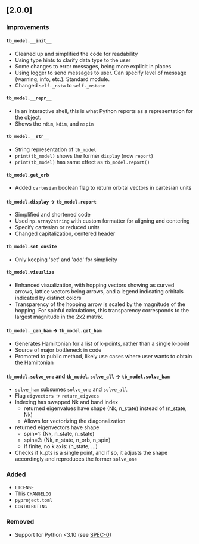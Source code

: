 ## [2.0.0]

### Improvements

#### `tb_model.__init__`
- Cleaned up and simplified the code for readability
- Using type hints to clarify data type to the user
- Some changes to error messages, being more explicit in places
- Using logger to send messages to user. Can specify level of message (warning, info, etc.). Standard module.
- Changed `self._nsta` to `self._nstate`

#### `tb_model.__repr__`
- In an interactive shell, this is what Python reports as a representation for the object.
- Shows the `rdim`, `kdim`, and `nspin`

#### `tb_model.__str__`
- String representation of `tb_model`
- `print(tb_model)` shows the former `display` (now `report`)
- `print(tb_model)` has same effect as `tb_model.report()`
#### `tb_model.get_orb`
- Added `cartesian` boolean flag to return orbital vectors in cartesian units
#### `tb_model.display` -> `tb_model.report` 
- Simplified and shortened code
- Used `np.array2string` with custom formatter for aligning and centering
- Specify cartesian or reduced units
- Changed capitalization, centered header
#### `tb_model.set_onsite`
- Only keeping 'set' and 'add' for simplicity
#### `tb_model.visualize`
- Enhanced visualization, with hopping vectors showing as curved arrows, lattice vectors being arrows, and a legend indicating orbitals indicated by distinct colors
- Transparency of the hopping arrow is scaled by the magnitude of the hopping. For spinful calculations, this transparency corresponds to the largest magnitude in the 2x2 matrix.
#### `tb_model._gen_ham` -> `tb_model.get_ham`
- Generates Hamiltonian for a list of k-points, rather than a single k-point
- Source of major bottleneck in code
- Promoted to public method, likely use cases where user wants to obtain the Hamiltonian 
#### `tb_model.solve_one` and `tb_model.solve_all` -> `tb_model.solve_ham`
- `solve_ham` subsumes `solve_one` and `solve_all`
- Flag `eigvectors` -> `return_eigvecs`
- Indexing has swapped Nk and band index
  - returned eigenvalues have shape (Nk, n_state) instead of (n_state, Nk)
  - Allows for vectorizing the diagonalization
- returned eigenvectors have shape 
	- spin=1: (Nk, n_state, n_state) 
	- spin=2: (Nk, n_state, n_orb, n_spin)
	- If finite, no k axis: (n_state, ...)
- Checks if k_pts is a single point, and if so, it adjusts the shape accordingly and reproduces the former `solve_one`

### Added
- `LICENSE`
- This `CHANGELOG`
- `pyproject.toml`
- `CONTRIBUTING`

### Removed 
- Support for Python <3.10 (see [SPEC-0](https://scientific-python.org/specs/spec-0000/))
